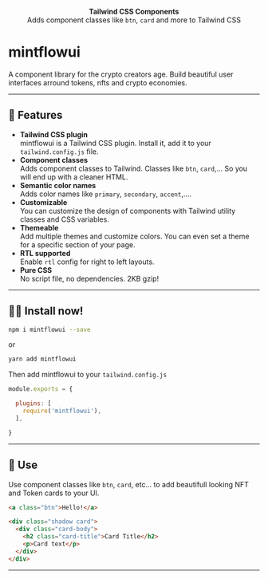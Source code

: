 <div align="center">

**Tailwind CSS Components**  
Adds component classes like `btn`, `card` and more to Tailwind CSS

</div>

# mintflowui  
A component library for the crypto creators age. Build beautiful user interfaces arround tokens, nfts and crypto economies.

---

## 🌼 Features   
- **Tailwind CSS plugin**  
  mintflowui is a Tailwind CSS plugin. Install it, add it to your `tailwind.config.js` file.
- **Component classes**  
  Adds component classes to Tailwind. Classes like `btn`, `card`,… So you will end up with a cleaner HTML.
- **Semantic color names**  
  Adds color names like `primary`, `secondary`, `accent`,….
- **Customizable**  
  You can customize the design of components with Tailwind utility classes and CSS variables.
- **Themeable**  
  Add multiple themes and customize colors. You can even set a theme for a specific section of your page.
- **RTL supported**  
  Enable `rtl` config for right to left layouts.
- **Pure CSS**  
  No script file, no dependencies. 2KB gzip!

---

## 👩‍💻 Install now!  

```bash
npm i mintflowui --save
```

or 

```bash
yarn add mintflowui
```

Then add mintflowui to your `tailwind.config.js`  
```js
module.exports = {

  plugins: [
    require('mintflowui'),
  ],

}
```

---
## 🎉 Use  
Use component classes like `btn`, `card`, etc… to add beautifull looking NFT and Token cards to your UI.  
```html
<a class="btn">Hello!</a>
```
```html
<div class="shadow card">
  <div class="card-body">
    <h2 class="card-title">Card Title</h2> 
    <p>Card text</p>
  </div>
</div> 
```
---
